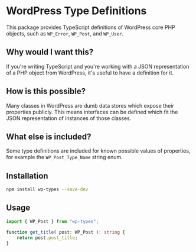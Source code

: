 # WordPress Type Definitions

This package provides TypeScript definitions of WordPress core PHP objects, such as `WP_Error`, `WP_Post`, and `WP_User`.

## Why would I want this?

If you're writing TypeScript and you're working with a JSON representation of a PHP object from WordPress, it's useful to have a definition for it.

## How is this possible?

Many classes in WordPress are dumb data stores which expose their properties publicly. This means interfaces can be defined which fit the JSON representation of instances of those classes.

## What else is included?

Some type definitions are included for known possible values of properties, for example the `WP_Post_Type_Name` string enum.

## Installation

```sh
npm install wp-types --save-dev
```

## Usage

```ts
import { WP_Post } from "wp-types";

function get_title( post: WP_Post ): string {
	return post.post_title;
}
```
